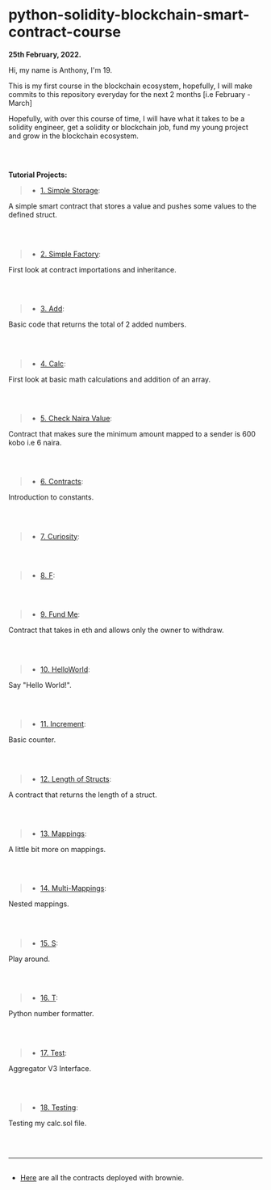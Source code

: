# python-solidity-blockchain-smart-contract-course

**25th February, 2022.**

Hi, my name is Anthony, I'm 19.

This is my first course in the blockchain ecosystem, hopefully, I will make commits to this repository everyday for the next 2 months [i.e February - March]

Hopefully, with over this course of time, I will have what it takes to be a solidity engineer, get a solidity or blockchain job, fund my young project and grow in the blockchain ecosystem.

##

<br/>

**Tutorial Projects:**

> - <a href="https://github.com/fps8k/python-solidity-blockchain-smart-contract-course/blob/main/SimpleStorage.sol">1. Simple Storage</a>:

A simple smart contract that stores a value and pushes some values to the defined struct.

##

<br/>

> - <a href="https://github.com/fps8k/python-solidity-blockchain-smart-contract-course/blob/main/SimpleFactory.sol">2. Simple Factory</a>:

First look at contract importations and inheritance.

##

<br/>

> - <a href="https://github.com/fps8k/python-solidity-blockchain-smart-contract-course/blob/main/add.sol">3. Add</a>:

Basic code that returns the total of 2 added numbers.

##

<br/>

> - <a href="https://github.com/fps8k/python-solidity-blockchain-smart-contract-course/blob/main/calc.sol">4. Calc</a>:

First look at basic math calculations and addition of an array.

##

<br/>

> - <a href="https://github.com/fps8k/python-solidity-blockchain-smart-contract-course/blob/main/checknairavalue.sol">5. Check Naira Value</a>:

Contract that makes sure the minimum amount mapped to a sender is 600 kobo i.e 6 naira.

##

<br/>

> - <a href="https://github.com/fps8k/python-solidity-blockchain-smart-contract-course/blob/main/contracts.sol">6. Contracts</a>:

Introduction to constants.

##

<br/>

> - <a href="https://github.com/fps8k/python-solidity-blockchain-smart-contract-course/blob/main/curiosity.sol">7. Curiosity</a>:

##

<br/>

> - <a href="https://github.com/fps8k/python-solidity-blockchain-smart-contract-course/blob/main/f.sol">8. F</a>:

##

<br/>

> - <a href="https://github.com/fps8k/python-solidity-blockchain-smart-contract-course/blob/main/fundme.sol">9. Fund Me</a>:

Contract that takes in eth and allows only the owner to withdraw.

##

<br/>

> - <a href="https://github.com/fps8k/python-solidity-blockchain-smart-contract-course/blob/main/helloworld.sol">10. HelloWorld</a>:

Say "Hello World!".

##

<br/>

> - <a href="https://github.com/fps8k/python-solidity-blockchain-smart-contract-course/blob/main/increment.sol">11. Increment</a>:

Basic counter.

##

<br/>

> - <a href="https://github.com/fps8k/python-solidity-blockchain-smart-contract-course/blob/main/helloworld.sol">12. Length of Structs</a>:

A contract that returns the length of a struct.

##

<br/>

> - <a href="https://github.com/fps8k/python-solidity-blockchain-smart-contract-course/blob/main/mappings.sol">13. Mappings</a>:

A little bit more on mappings.

##

<br/>

> - <a href="https://github.com/fps8k/python-solidity-blockchain-smart-contract-course/blob/main/multimappings.sol">14. Multi-Mappings</a>:

Nested mappings.

##

<br/>

> - <a href="https://github.com/fps8k/python-solidity-blockchain-smart-contract-course/blob/main/s.sol">15. S</a>:

Play around.

##

<br/>

> - <a href="https://github.com/fps8k/python-solidity-blockchain-smart-contract-course/blob/main/t.py">16. T</a>:

Python number formatter.

##

<br/>

> - <a href="https://github.com/fps8k/python-solidity-blockchain-smart-contract-course/blob/main/test.sol">17. Test</a>:

Aggregator V3 Interface.

##

<br/>

> - <a href="https://github.com/fps8k/python-solidity-blockchain-smart-contract-course/blob/main/testing.sol">18. Testing</a>:

Testing my calc.sol file.

##

<br/>

---

##

- <a href="https://github.com/fps8k/python-solidity-blockchain-smart-contract-course/tree/main/demos">Here</a> are all the contracts deployed with brownie.
